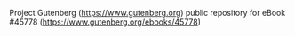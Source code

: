 Project Gutenberg (https://www.gutenberg.org) public repository for eBook #45778 (https://www.gutenberg.org/ebooks/45778)
